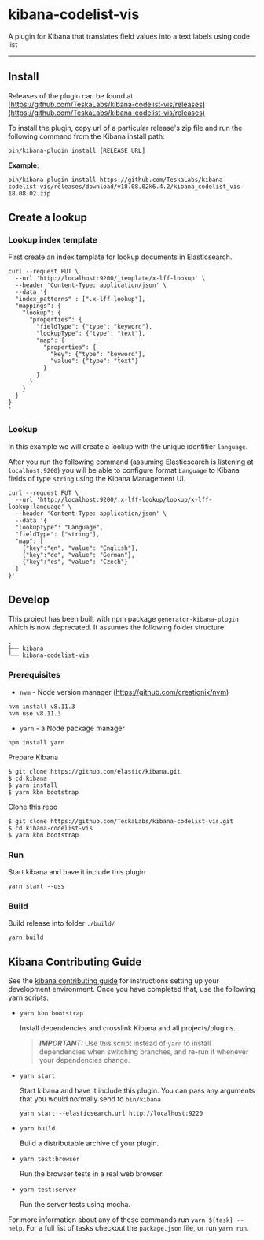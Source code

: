 # kibana-codelist-vis

A plugin for Kibana that translates field values into a text labels using code list

---

## Install

Releases of the plugin can be found at [https://github.com/TeskaLabs/kibana-codelist-vis/releases](https://github.com/TeskaLabs/kibana-codelist-vis/releases)

To install the plugin, copy url of a particular release's zip file and run the following command from the Kibana install path:

```
bin/kibana-plugin install [RELEASE_URL]
```

**Example**:

```
bin/kibana-plugin install https://github.com/TeskaLabs/kibana-codelist-vis/releases/download/v18.08.02k6.4.2/kibana_codelist_vis-18.08.02.zip
```

## Create a lookup


### Lookup index template

First create an index template for lookup documents in Elasticsearch.

```
curl --request PUT \
  --url 'http://localhost:9200/_template/x-lff-lookup' \
  --header 'Content-Type: application/json' \
  --data '{ 
  "index_patterns" : [".x-lff-lookup"],
  "mappings": {
    "lookup": {
      "properties": {
        "fieldType": {"type": "keyword"},
        "lookupType": {"type": "text"},
        "map": {
          "properties": {
            "key": {"type": "keyword"},
            "value": {"type": "text"}
          }
        }
      }
    }
  }
}
'
```

### Lookup

In this example we will create a lookup with the unique identifier `language`.

After you run the following command (assuming Elasticsearch is listening at `localhost:9200`) you will be able to configure format `Language` to Kibana fields of type `string` using the Kibana Management UI.

```
curl --request PUT \
  --url 'http://localhost:9200/.x-lff-lookup/lookup/x-lff-lookup:language' \
  --header 'Content-Type: application/json' \
  --data '{
  "lookupType": "Language",
  "fieldType": ["string"],
  "map": [
    {"key":"en", "value": "English"},
    {"key":"de", "value": "German"},
    {"key":"cs", "value": "Czech"}
  ]
}'
```

## Develop

This project has been built with npm package `generator-kibana-plugin` which is now deprecated. It assumes the following folder structure:

```
.
├── kibana
└── kibana-codelist-vis
```

### Prerequisites

- `nvm` - Node version manager (https://github.com/creationix/nvm)

```
nvm install v8.11.3
nvm use v8.11.3
```

- `yarn` - a Node package manager

```
npm install yarn
```

Prepare Kibana

```
$ git clone https://github.com/elastic/kibana.git
$ cd kibana
$ yarn install
$ yarn kbn bootstrap
```

Clone this repo

```
$ git clone https://github.com/TeskaLabs/kibana-codelist-vis.git
$ cd kibana-codelist-vis
$ yarn kbn bootstrap
```

### Run

Start kibana and have it include this plugin

```
yarn start --oss
```

### Build

Build release into folder `./build/`

```
yarn build
```

## Kibana Contributing Guide

See the [kibana contributing guide](https://github.com/elastic/kibana/blob/master/CONTRIBUTING.md) for instructions setting up your development environment. Once you have completed that, use the following yarn scripts.

  - `yarn kbn bootstrap`

    Install dependencies and crosslink Kibana and all projects/plugins.

    > ***IMPORTANT:*** Use this script instead of `yarn` to install dependencies when switching branches, and re-run it whenever your dependencies change.

  - `yarn start`

    Start kibana and have it include this plugin. You can pass any arguments that you would normally send to `bin/kibana`

      ```
      yarn start --elasticsearch.url http://localhost:9220
      ```

  - `yarn build`

    Build a distributable archive of your plugin.

  - `yarn test:browser`

    Run the browser tests in a real web browser.

  - `yarn test:server`

    Run the server tests using mocha.

For more information about any of these commands run `yarn ${task} --help`. For a full list of tasks checkout the `package.json` file, or run `yarn run`.
